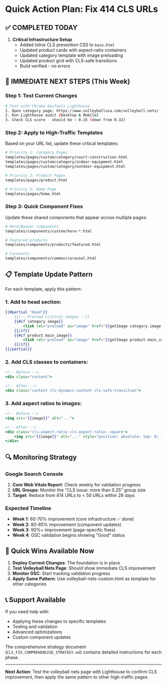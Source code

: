 # Quick Action Plan: Fix 414 CLS URLs

## ✅ COMPLETED TODAY
1. **Critical Infrastructure Setup**
   - Added inline CLS prevention CSS to `base.html`
   - Updated product cards with aspect-ratio containers
   - Updated category template with image preloading
   - Updated product grid with CLS-safe transitions
   - Build verified - no errors

## 🎯 IMMEDIATE NEXT STEPS (This Week)

### Step 1: Test Current Changes
```bash
# Test with Chrome DevTools Lighthouse
1. Open category page: https://www.volleyballusa.com/volleyball-nets/
2. Run Lighthouse audit (Desktop & Mobile)
3. Check CLS score - should be < 0.15 (down from 0.32)
```

### Step 2: Apply to High-Traffic Templates
Based on your URL list, update these critical templates:

```bash
# Priority 1: Category Pages
templates/pages/custom/category/court-construction.html
templates/pages/custom/category/indoor-equipment.html
templates/pages/custom/category/outdoor-equipment.html

# Priority 2: Product Pages  
templates/pages/product.html

# Priority 3: Home Page
templates/pages/home.html
```

### Step 3: Quick Component Fixes
Update these shared components that appear across multiple pages:

```bash
# Hero/Banner components
templates/components/custom/hero-*.html

# Featured products
templates/components/products/featured.html

# Carousels
templates/components/common/carousel.html
```

## 📋 Template Update Pattern

For each template, apply this pattern:

### 1. Add to head section:
```handlebars
{{#partial "head"}}
    {{!-- Preload critical images --}}
    {{#if category.image}}
        <link rel="preload" as="image" href="{{getImage category.image 'zoom_size'}}" />
    {{/if}}
    {{#if product.main_image}}
        <link rel="preload" as="image" href="{{getImage product.main_image 'zoom_size'}}" />
    {{/if}}
{{/partial}}
```

### 2. Add CLS classes to containers:
```handlebars
<!-- Before -->
<div class="content">

<!-- After -->
<div class="content cls-dynamic-content cls-safe-transition">
```

### 3. Add aspect ratios to images:
```handlebars
<!-- Before -->
<img src="{{image}}" alt="...">

<!-- After -->
<div class="cls-aspect-ratio cls-aspect-ratio--square">
    <img src="{{image}}" alt="..." style="position: absolute; top: 0; left: 0; width: 100%; height: 100%; object-fit: cover;">
</div>
```

## 🔍 Monitoring Strategy

### Google Search Console
1. **Core Web Vitals Report**: Check weekly for validation progress
2. **URL Groups**: Monitor the "CLS issue: more than 0.25" group size
3. **Target**: Reduce from 414 URLs to < 50 URLs within 28 days

### Expected Timeline
- **Week 1**: 60-70% improvement (core infrastructure ✅ done)
- **Week 2**: 80-85% improvement (component updates)  
- **Week 3**: 90%+ improvement (page-specific fixes)
- **Week 4**: GSC validation begins showing "Good" status

## 🚀 Quick Wins Available Now

1. **Deploy Current Changes**: The foundation is in place
2. **Test Volleyball Nets Page**: Should show immediate CLS improvement
3. **Monitor GSC**: Start tracking validation progress
4. **Apply Same Pattern**: Use volleyball-nets-custom.html as template for other categories

## 📞 Support Available

If you need help with:
- Applying these changes to specific templates
- Testing and validation
- Advanced optimizations
- Custom component updates

The comprehensive strategy document (`CLS_FIX_COMPREHENSIVE_STRATEGY.md`) contains detailed instructions for each phase.

---

**Next Action**: Test the volleyball nets page with Lighthouse to confirm CLS improvement, then apply the same pattern to other high-traffic pages.
